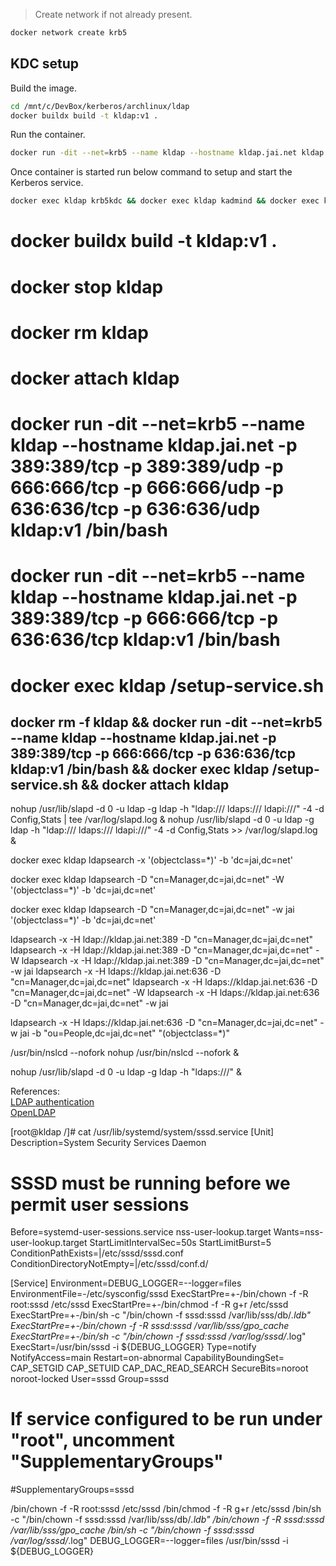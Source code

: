 > Create network if not already present.
```bash
docker network create krb5
```

## KDC setup
Build the image.
```bash
cd /mnt/c/DevBox/kerberos/archlinux/ldap
docker buildx build -t kldap:v1 .
```

Run the container.
```bash
docker run -dit --net=krb5 --name kldap --hostname kldap.jai.net kldap:v1 /bin/bash
```

Once container is started run below command to setup and start the Kerberos service.
```bash
docker exec kldap krb5kdc && docker exec kldap kadmind && docker exec kldap ps -ef
```


# docker buildx build -t kldap:v1 .
# docker stop kldap 
# docker rm kldap
# docker attach kldap
# docker run -dit --net=krb5 --name kldap --hostname kldap.jai.net -p 389:389/tcp -p 389:389/udp -p 666:666/tcp -p 666:666/udp -p 636:636/tcp -p 636:636/udp kldap:v1 /bin/bash
# docker run -dit --net=krb5 --name kldap --hostname kldap.jai.net -p 389:389/tcp -p 666:666/tcp -p 636:636/tcp kldap:v1 /bin/bash
# docker exec kldap /setup-service.sh

## docker rm -f kldap && docker run -dit --net=krb5 --name kldap --hostname kldap.jai.net -p 389:389/tcp -p 666:666/tcp -p 636:636/tcp kldap:v1 /bin/bash && docker exec kldap /setup-service.sh && docker attach kldap

nohup /usr/lib/slapd -d 0 -u ldap -g ldap -h "ldap:/// ldaps:/// ldapi:///" -4 -d Config,Stats | tee /var/log/slapd.log &
nohup /usr/lib/slapd -d 0 -u ldap -g ldap -h "ldap:/// ldaps:/// ldapi:///" -4 -d Config,Stats >> /var/log/slapd.log &

docker exec kldap ldapsearch -x '(objectclass=*)' -b 'dc=jai,dc=net'

docker exec kldap ldapsearch -D "cn=Manager,dc=jai,dc=net" -W '(objectclass=*)' -b 'dc=jai,dc=net'

docker exec kldap ldapsearch -D "cn=Manager,dc=jai,dc=net" -w jai '(objectclass=*)' -b 'dc=jai,dc=net'

ldapsearch -x -H ldap://kldap.jai.net:389 -D "cn=Manager,dc=jai,dc=net"
ldapsearch -x -H ldap://kldap.jai.net:389 -D "cn=Manager,dc=jai,dc=net" -W
ldapsearch -x -H ldap://kldap.jai.net:389 -D "cn=Manager,dc=jai,dc=net" -w jai
ldapsearch -x -H ldaps://kldap.jai.net:636 -D "cn=Manager,dc=jai,dc=net"
ldapsearch -x -H ldaps://kldap.jai.net:636 -D "cn=Manager,dc=jai,dc=net" -W
ldapsearch -x -H ldaps://kldap.jai.net:636 -D "cn=Manager,dc=jai,dc=net" -w jai


ldapsearch -x -H ldaps://kldap.jai.net:636 -D "cn=Manager,dc=jai,dc=net" -w jai -b "ou=People,dc=jai,dc=net" "(objectclass=*)"







/usr/bin/nslcd --nofork
nohup /usr/bin/nslcd --nofork &



nohup /usr/lib/slapd -d 0 -u ldap -g ldap -h "ldaps:///" &




References:  
[LDAP authentication](https://wiki.archlinux.org/title/LDAP_authentication)  
[OpenLDAP](https://wiki.archlinux.org/title/OpenLDAP)  










[root@kldap /]# cat /usr/lib/systemd/system/sssd.service
[Unit]
Description=System Security Services Daemon
# SSSD must be running before we permit user sessions
Before=systemd-user-sessions.service nss-user-lookup.target
Wants=nss-user-lookup.target
StartLimitIntervalSec=50s
StartLimitBurst=5
ConditionPathExists=|/etc/sssd/sssd.conf
ConditionDirectoryNotEmpty=|/etc/sssd/conf.d/

[Service]
Environment=DEBUG_LOGGER=--logger=files
EnvironmentFile=-/etc/sysconfig/sssd
ExecStartPre=+-/bin/chown -f -R root:sssd /etc/sssd
ExecStartPre=+-/bin/chmod -f -R g+r /etc/sssd
ExecStartPre=+-/bin/sh -c "/bin/chown -f sssd:sssd /var/lib/sss/db/*.ldb"
ExecStartPre=+-/bin/chown -f -R sssd:sssd /var/lib/sss/gpo_cache
ExecStartPre=+-/bin/sh -c "/bin/chown -f sssd:sssd /var/log/sssd/*.log"
ExecStart=/usr/bin/sssd -i ${DEBUG_LOGGER}
Type=notify
NotifyAccess=main
Restart=on-abnormal
CapabilityBoundingSet= CAP_SETGID CAP_SETUID CAP_DAC_READ_SEARCH
SecureBits=noroot noroot-locked
User=sssd
Group=sssd
# If service configured to be run under "root", uncomment "SupplementaryGroups"
#SupplementaryGroups=sssd





/bin/chown -f -R root:sssd /etc/sssd
/bin/chmod -f -R g+r /etc/sssd
/bin/sh -c "/bin/chown -f sssd:sssd /var/lib/sss/db/*.ldb"
/bin/chown -f -R sssd:sssd /var/lib/sss/gpo_cache
/bin/sh -c "/bin/chown -f sssd:sssd /var/log/sssd/*.log"
DEBUG_LOGGER=--logger=files /usr/bin/sssd -i ${DEBUG_LOGGER}